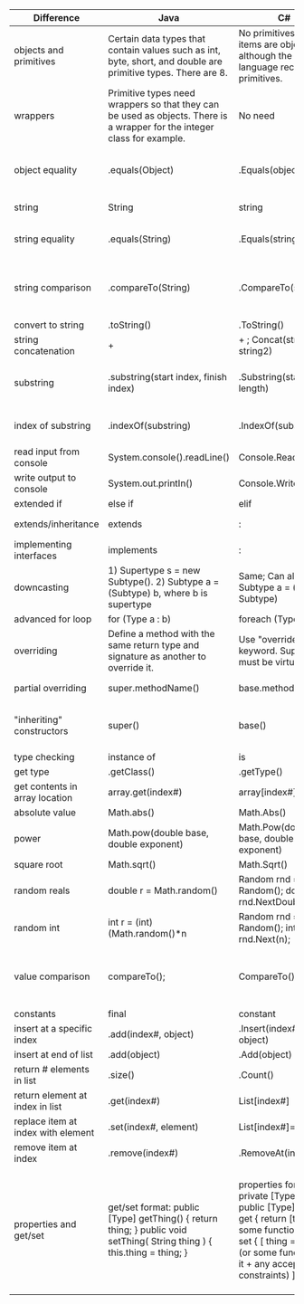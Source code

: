 | Difference                         | Java                                                                                                                     | C#                                                                                                                                                                                                | Notes                                                                                                                                                                                                                                                                                                                                                                               |
|------------------------------------|--------------------------------------------------------------------------------------------------------------------------|---------------------------------------------------------------------------------------------------------------------------------------------------------------------------------------------------|-------------------------------------------------------------------------------------------------------------------------------------------------------------------------------------------------------------------------------------------------------------------------------------------------------------------------------------------------------------------------------------|
| objects and primitives             | Certain data types that contain values such as int, byte, short, and double are primitive types. There are 8.            | No primitives. All items are objects, although the .NET language recognizes primitives.                                                                                                           |                                                                                                                                                                                                                                                                                                                                                                                     |
| wrappers                           | Primitive types need wrappers so that they can be used as objects. There is a wrapper for the integer class for example. | No need                                                                                                                                                                                           |                                                                                                                                                                                                                                                                                                                                                                                     |
| object equality                    | .equals(Object)                                                                                                          | .Equals(object)                                                                                                                                                                                   | e.g. object1.equals(object2). Boolean test for equality. Example would be true if both have the same object reference, such as with StringBuilder objects.                                                                                                                                                                                                                          |
| string                             | String                                                                                                                   | string                                                                                                                                                                                            | Strings are reference types that behave like value types. They are objects of the String class.                                                                                                                                                                                                                                                                                     |
| string equality                    | .equals(String)                                                                                                          | .Equals(string)                                                                                                                                                                                   | e.g. string1.Equals(string2). Boolean test for equality. Example  would be true if both have the same object reference or value.                                                                                                                                                                                                                                                    |
| string comparison                  | .compareTo(String)                                                                                                       | .CompareTo(string)                                                                                                                                                                                | e.g. string1.CompareTo(string2). Compares alphabetical order of strings. Returns an integer.-1, 0, 1 depending on whether string1 comes before, at the same spot, or after the argument, string2.                                                                                                                                                                                   |
| convert to string                  | .toString()                                                                                                              | .ToString()                                                                                                                                                                                       | e.g. x.toString(), where x is non-string variable,                                                                                                                                                                                                                                                                                                                                  |
| string concatenation               | +                                                                                                                        | + ;  Concat(string1, string2)                                                                                                                                                                     | e.g. string1 + string2                                                                                                                                                                                                                                                                                                                                                              |
| substring                          | .substring(start index, finish index)                                                                                    | .Substring(start, length)                                                                                                                                                                         | Java returns start to finish-1 (exclusive). C# returns start to a specified length (inclusive). Both return to end of string if second parameter is left blank.                                                                                                                                                                                                                     |
| index of substring                 | .indexOf(substring)                                                                                                      | .IndexOf(substring)                                                                                                                                                                               | e.g. string.indexOf(substring), where substring is a substring of string. Returns the starting index of the substring.                                                                                                                                                                                                                                                              |
| read input from console            | System.console().readLine()                                                                                              | Console.Readline()                                                                                                                                                                                | Reads values entered from console.                                                                                                                                                                                                                                                                                                                                                  |
| write output to console            | System.out.printIn()                                                                                                     | Console.Writeline()                                                                                                                                                                               | Writes value entered in parentheses to console.                                                                                                                                                                                                                                                                                                                                     |
| extended if                        | else if                                                                                                                  | elif                                                                                                                                                                                              |                                                                                                                                                                                                                                                                                                                                                                                     |
| extends/inheritance                | extends                                                                                                                  | :                                                                                                                                                                                                 | Java - subclass extends superclass. C# - subclass : superclass                                                                                                                                                                                                                                                                                                                      |
| implementing interfaces            | implements                                                                                                               | :                                                                                                                                                                                                 | Java - subclass implements interface. C# - subclass : interface                                                                                                                                                                                                                                                                                                                     |
| downcasting                        | 1) Supertype s = new Subtype(). 2) Subtype a = (Subtype) b, where b is supertype                                         | Same; Can also write Subtype a = (b as Subtype)                                                                                                                                                   | 1) Converts s. 2)  Creates new downcasted a from b                                                                                                                                                                                                                                                                                                                                  |
| advanced for loop                  | for (Type a : b)                                                                                                         | foreach (Type a in b)                                                                                                                                                                             | Java uses : in for loop. C# uses foreach loop.                                                                                                                                                                                                                                                                                                                                      |
| overriding                         | Define a method with the same return type and signature as another to override it.                                       | Use "override" keyword. Superclass must be virtual.                                                                                                                                               | In a derived class, overriding a method inherited from the base class replaces the functionality of the method for that derived class.                                                                                                                                                                                                                                              |
| partial overriding                 | super.methodName()                                                                                                       | base.methodName()                                                                                                                                                                                 | When overriding, this calls the original method to avoid repeating code.                                                                                                                                                                                                                                                                                                            |
| "inheriting" constructors          | super()                                                                                                                  | base()                                                                                                                                                                                            | In Java, super() is called within the body of the subclass definiton.  In C#, base is called as subclass() : base() before the body. Constructors aren't inherited without doing this.                                                                                                                                                                                              |
| type checking                      | instance of                                                                                                              | is                                                                                                                                                                                                | e.g. if (object instance of type). Boolean check.                                                                                                                                                                                                                                                                                                                                   |
| get type                           | .getClass()                                                                                                              | .getType()                                                                                                                                                                                        | e.g. object.getType(). Returns the type of a.                                                                                                                                                                                                                                                                                                                                       |
| get contents in array location     | array.get(index#)                                                                                                        | array[index#]                                                                                                                                                                                     |                                                                                                                                                                                                                                                                                                                                                                                     |
| absolute value                     | Math.abs()                                                                                                               | Math.Abs()                                                                                                                                                                                        |                                                                                                                                                                                                                                                                                                                                                                                     |
| power                              | Math.pow(double base, double exponent)                                                                                   | Math.Pow(double base, double exponent)                                                                                                                                                            |                                                                                                                                                                                                                                                                                                                                                                                     |
| square root                        | Math.sqrt()                                                                                                              | Math.Sqrt()                                                                                                                                                                                       |                                                                                                                                                                                                                                                                                                                                                                                     |
| random reals                       | double r = Math.random()                                                                                                 | Random rnd = new Random(); double r = rnd.NextDouble();                                                                                                                                           | A random double r is returned between 0 and 1. In C#, you can only perform random operations on an instance of the Random class, rnd.                                                                                                                                                                                                                                               |
| random int                         | int r = (int)(Math.random()*n                                                                                            | Random rnd = new Random(); int r = rnd.Next(n);                                                                                                                                                   | A random int r is returned between 0 and n.                                                                                                                                                                                                                                                                                                                                         |
| value comparison                   | compareTo();                                                                                                             | CompareTo();                                                                                                                                                                                      | e.g. value1.CompareTo(value2). Compares alphabetical order of strings. Returns an integer.-1, 0, 1 depending on whether value1 comes before, at the same spot, or after the argument, value2.                                                                                                                                                                                       |
| constants                          | final                                                                                                                    | constant                                                                                                                                                                                          |                                                                                                                                                                                                                                                                                                                                                                                     |
| insert at a specific index         | .add(index#, object)                                                                                                     | .Insert(index#, object)                                                                                                                                                                           |                                                                                                                                                                                                                                                                                                                                                                                     |
| insert at end of list              | .add(object)                                                                                                             | .Add(object)                                                                                                                                                                                      |                                                                                                                                                                                                                                                                                                                                                                                     |
| return # elements in list          | .size()                                                                                                                  | .Count()                                                                                                                                                                                          |                                                                                                                                                                                                                                                                                                                                                                                     |
| return element at index in list    | .get(index#)                                                                                                             | List[index#]                                                                                                                                                                                      | e.g. For C#, Dinosaurs[3] returns the 4th element of list Dinosaurs.                                                                                                                                                                                                                                                                                                                |
| replace item at index with element | .set(index#, element)                                                                                                    | List[index#]=element                                                                                                                                                                              |                                                                                                                                                                                                                                                                                                                                                                                     |
| remove item at index               | .remove(index#)                                                                                                          | .RemoveAt(index#)                                                                                                                                                                                 |                                                                                                                                                                                                                                                                                                                                                                                     |
| properties and get/set             | get/set format: public [Type] getThing() { return thing; } public void setThing( String thing ) { this.thing = thing; }  | properties format:  private [Type] thing; public [Type] Thing {  get { return [thing or some function of it] } set  { [ thing = value (or some function of it + any acceptance constraints) ] } } | In Java, get and set methods are made and kept separate. In C#, they are bundled into properties. Links: [stackoverflow-java] (https://stackoverflow.com/questions/70471/no-properties-in-java) [csharp-properties] (https://docs.microsoft.com/en-us/dotnet/csharp/programming-guide/classes-and-structs/properties) [csharp-using-properties] (https://docs.microsoft.com/en-us/dotnet/csharp/programming-guide/classes-and-structs/using-properties) |
